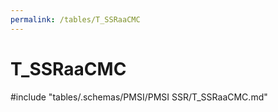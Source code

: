 ```yaml
---
permalink: /tables/T_SSRaaCMC
---
```

# T_SSRaaCMC
<!-- SPDX-License-Identifier: MPL-2.0 -->

<!-- ATTENTION : Ne pas supprimer ou modifier la ligne ci-dessous -->
#include "tables/.schemas/PMSI/PMSI SSR/T_SSRaaCMC.md"
<!-- ATTENTION : Ne pas supprimer ou modifier la ligne ci-dessus -->
